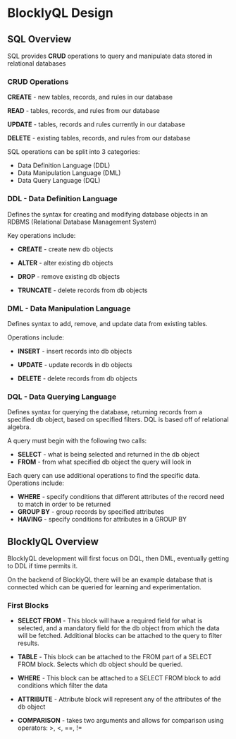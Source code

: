 # BlocklyQL Design

## SQL Overview

SQL provides **CRUD** operations to query and manipulate data stored in relational databases

### CRUD Operations

**CREATE** - new tables, records, and rules in our database

**READ** - tables, records, and rules from our database

**UPDATE** - tables, records and rules currently in our database

**DELETE** - existing tables, records, and rules from our database

SQL operations can be split into 3 categories:
- Data Definition Language (DDL)
- Data Manipulation Language (DML)
- Data Query Language (DQL)

### DDL - Data Definition Language
Defines the syntax for creating and modifying database objects in an RDBMS (Relational Database Management System)

Key operations include:

- **CREATE** - create new db objects

- **ALTER** - alter existing db objects

- **DROP** - remove existing db objects

- **TRUNCATE** - delete records from db objects

### DML - Data Manipulation Language
Defines syntax to add, remove, and update data from existing tables.

Operations include:

- **INSERT** - insert records into db objects

- **UPDATE** - update records in db objects

- **DELETE** - delete records from db objects

### DQL - Data Querying Language
Defines syntax for querying the database, returning records from a specified db object, based on specified filters. DQL is based off of relational algebra. 

A query must begin with the following two calls:
- **SELECT** - what is being selected and returned in the db object
- **FROM** - from what specified db object the query will look in

Each query can use additional operations to find the specific data.
Operations include:
- **WHERE** - specify conditions that different attributes of the record need to match in order to be returned
- **GROUP BY** - group records by specified attributes
- **HAVING** - specify conditions for attributes in a GROUP BY

## BlocklyQL Overview

BlocklyQL development will first focus on DQL, then DML, eventually getting to DDL if time permits it. 

On the backend of BlocklyQL there will be an example database that is connected which can be queried for learning and experimentation. 

### First Blocks

- **SELECT FROM** - This block will have a required field for what is selected, and a mandatory field for the db object from which the data will be fetched. Additional blocks can be attached to the query to filter results.

- **TABLE** - This block can be attached to the FROM part of a SELECT FROM block. Selects which db object should be queried.

- **WHERE** - This block can be attached to a SELECT FROM block to add conditions which filter the data

- **ATTRIBUTE** - Attribute block will represent any of the attributes of the db object

- **COMPARISON** - takes two arguments and allows for comparison using operators: >, <, ==, !=